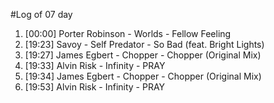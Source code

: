 #Log of 07 day

1. [00:00] Porter Robinson - Worlds - Fellow Feeling
1. [19:23] Savoy - Self Predator - So Bad (feat. Bright Lights)
1. [19:27] James Egbert - Chopper - Chopper (Original Mix)
1. [19:33] Alvin Risk - Infinity - PRAY
1. [19:34] James Egbert - Chopper - Chopper (Original Mix)
1. [19:53] Alvin Risk - Infinity - PRAY
